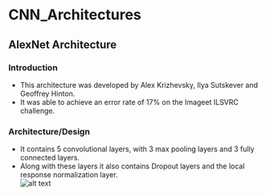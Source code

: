 # CNN_Architectures

## AlexNet Architecture

### Introduction
* This architecture was developed by Alex Krizhevsky, Ilya Sutskever and Geoffrey Hinton. <br />
* It was able to achieve an error rate of 17% on the Imageet ILSVRC challenge. <br />

### Architecture/Design
* It contains 5 convolutional layers, with 3 max pooling layers and 3 fully connected layers.<br />
* Along with these layers it also contains Dropout layers and the local response normalization layer.<br />
![alt text](https://github.com/ND15/CNN_Architectures/blob/main/imgs/AlexNet%20Architecture.png)
